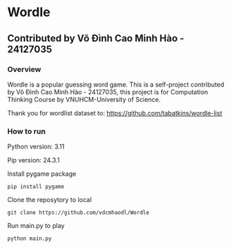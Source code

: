 # Wordle
## Contributed by Võ Đình Cao Minh Hào - 24127035
### Overview
Wordle is a popular guessing word game. This is a self-project contributed by Võ Đình Cao Minh Hào - 24127035, this project is for Computation Thinking Course by VNUHCM-University of Science.

Thank you for wordlist dataset to: https://github.com/tabatkins/wordle-list

### How to run

Python version: 3.11

Pip version: 24.3.1

Install pygame package
```
pip install pygame
```

Clone the reposytory to local
```
git clone https://github.com/vdcmhaodl/Wordle
```

Run main.py to play
```
python main.py
```
